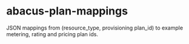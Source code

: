 abacus-plan-mappings
===

JSON mappings from (resource_type, provisioning plan_id) to example metering, rating and pricing plan ids.

